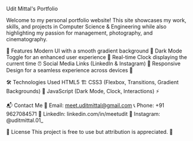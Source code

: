 Udit Mittal's Portfolio
 
Welcome to my personal portfolio website! This site showcases my work, skills, and projects in Computer Science & Engineering while also highlighting my passion for management, photography, and cinematography.

🌟 Features
Modern UI with a smooth gradient background 🎨
Dark Mode Toggle for an enhanced user experience 🌙
Real-time Clock displaying the current time ⏰
Social Media Links (LinkedIn & Instagram) 📱
Responsive Design for a seamless experience across devices 📲

🛠️ Technologies Used
HTML5 🏗️
CSS3 (Flexbox, Transitions, Gradient Backgrounds) 🎨
JavaScript (Dark Mode, Clock, Interactions) ⚡

📬 Contact Me
📩 Email: meet.uditmittal@gmail.com
📞 Phone: +91 9627084571
🔗 LinkedIn: linkedin.com/in/meetudit
📸 Instagram: @uditmittal.01_

📜 License
This project is free to use but attribution is appreciated. 🚀

